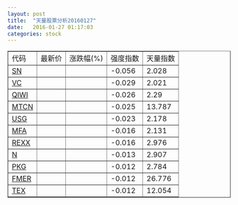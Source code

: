 ```yaml
---
layout: post
title:  "天量股票分析20160127"
date:   2016-01-27 01:17:03
categories: stock
---
```

<script type="text/javascript">
var stockList = []
stockList.push('gb_sn');
stockList.push('gb_vc');
stockList.push('gb_qiwi');
stockList.push('gb_mtcn');
stockList.push('gb_usg');
stockList.push('gb_mfa');
stockList.push('gb_rexx');
stockList.push('gb_n');
stockList.push('gb_pkg');
stockList.push('gb_fmer');
stockList.push('gb_tex');
</script>

<table border="1">
 <tr>
  <td>代码</td>
  <td>最新价</td>
  <td>涨跌幅(%)</td>
 <td>强度指数</td>
 <td>天量指数</td>
</tr>
  <tr id="sn"><td><a href="http://stock.finance.sina.com.cn/usstock/quotes/SN.html" target="_blank">SN</a></td><td></td><td></td><td>-0.056</td><td>2.028</td></tr>
  <tr id="vc"><td><a href="http://stock.finance.sina.com.cn/usstock/quotes/VC.html" target="_blank">VC</a></td><td></td><td></td><td>-0.029</td><td>2.021</td></tr>
  <tr id="qiwi"><td><a href="http://stock.finance.sina.com.cn/usstock/quotes/QIWI.html" target="_blank">QIWI</a></td><td></td><td></td><td>-0.026</td><td>2.29</td></tr>
  <tr id="mtcn"><td><a href="http://stock.finance.sina.com.cn/usstock/quotes/MTCN.html" target="_blank">MTCN</a></td><td></td><td></td><td>-0.025</td><td>13.787</td></tr>
  <tr id="usg"><td><a href="http://stock.finance.sina.com.cn/usstock/quotes/USG.html" target="_blank">USG</a></td><td></td><td></td><td>-0.023</td><td>2.178</td></tr>
  <tr id="mfa"><td><a href="http://stock.finance.sina.com.cn/usstock/quotes/MFA.html" target="_blank">MFA</a></td><td></td><td></td><td>-0.016</td><td>2.131</td></tr>
  <tr id="rexx"><td><a href="http://stock.finance.sina.com.cn/usstock/quotes/REXX.html" target="_blank">REXX</a></td><td></td><td></td><td>-0.016</td><td>2.976</td></tr>
  <tr id="n"><td><a href="http://stock.finance.sina.com.cn/usstock/quotes/N.html" target="_blank">N</a></td><td></td><td></td><td>-0.013</td><td>2.907</td></tr>
  <tr id="pkg"><td><a href="http://stock.finance.sina.com.cn/usstock/quotes/PKG.html" target="_blank">PKG</a></td><td></td><td></td><td>-0.012</td><td>2.784</td></tr>
  <tr id="fmer"><td><a href="http://stock.finance.sina.com.cn/usstock/quotes/FMER.html" target="_blank">FMER</a></td><td></td><td></td><td>-0.012</td><td>26.776</td></tr>
  <tr id="tex"><td><a href="http://stock.finance.sina.com.cn/usstock/quotes/TEX.html" target="_blank">TEX</a></td><td></td><td></td><td>-0.012</td><td>12.054</td></tr>
</table>
